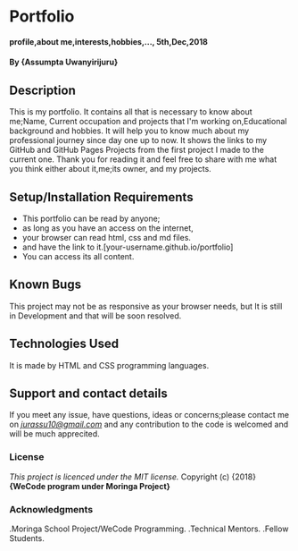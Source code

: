 # Portfolio
#### profile,about me,interests,hobbies,..., 5th,Dec,2018
#### By **{Assumpta Uwanyirijuru}**
## Description
This is my portfolio. It contains all that is necessary to know about me;Name, Current occupation and projects that I'm working on,Educational background and hobbies. It will help you to know much about my professional journey since day one up to now. It shows the links to my GitHub and GitHub Pages Projects from the first project I made to the current one. Thank you for reading it and feel free to share with me what you think either about it,me;its owner, and my projects.
## Setup/Installation Requirements
* This portfolio can be read by anyone;
* as long as you have an access on the internet,
* your browser can read html, css and md files.
* and have the link to it.[your-username.github.io/portfolio]
* You can access its all content.
## Known Bugs
This project may not be as responsive as your browser needs, but It is still in Development and that will be soon resolved.
## Technologies Used
It is made by HTML and CSS programming languages.
## Support and contact details
If you meet any issue, have questions, ideas or concerns;please contact me on *jurassu10@gmail.com* and any contribution to the code is welcomed and will be much apprecited.
### License
*This project is licenced under the MIT license.*
Copyright (c) {2018} **{WeCode program under Moringa Project}**
### Acknowledgments
.Moringa School Project/WeCode Programming.
.Technical Mentors.
.Fellow Students.
